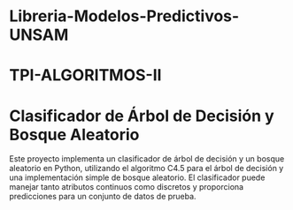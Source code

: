 # Libreria-Modelos-Predictivos-UNSAM

# TPI-ALGORITMOS-II

# Clasificador de Árbol de Decisión y Bosque Aleatorio

Este proyecto implementa un clasificador de árbol de decisión y un bosque aleatorio en Python, utilizando el algoritmo C4.5 para el árbol de decisión y una implementación simple de bosque aleatorio. El clasificador puede manejar tanto atributos continuos como discretos y proporciona predicciones para un conjunto de datos de prueba.
